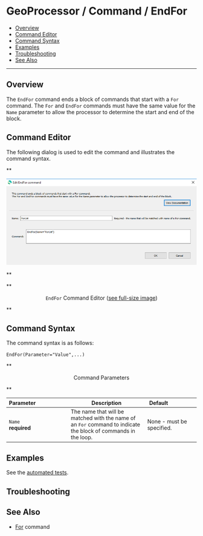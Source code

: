 # GeoProcessor / Command / EndFor #

*   [Overview](#overview)
*   [Command Editor](#command-editor)
*   [Command Syntax](#command-syntax)
*   [Examples](#examples)
*   [Troubleshooting](#troubleshooting)
*   [See Also](#see-also)

-------------------------

## Overview ##

The `EndFor` command ends a block of commands that start with a `For` command. The `For`
and `EndFor` commands must have the same value for the `Name` parameter to allow the processor to
determine the start and end of the block.

## Command Editor ##

The following dialog is used to edit the command and illustrates the command syntax.

**<p style="text-align: center;">
![EndFor](EndFor.png)
</p>**

**<p style="text-align: center;">
`EndFor` Command Editor (<a href="../EndFor.png">see full-size image</a>)
</p>**

## Command Syntax ##

The command syntax is as follows:

```text
EndFor(Parameter="Value",...)
```
**<p style="text-align: center;">
Command Parameters
</p>**

| **Parameter**&nbsp;&nbsp;&nbsp;&nbsp;&nbsp;&nbsp;&nbsp;&nbsp;&nbsp;&nbsp;&nbsp;&nbsp;&nbsp;&nbsp;&nbsp;&nbsp;&nbsp;&nbsp;&nbsp;&nbsp;&nbsp; | **Description** | **Default**&nbsp;&nbsp;&nbsp;&nbsp;&nbsp;&nbsp;&nbsp;&nbsp;&nbsp;&nbsp;&nbsp;&nbsp;&nbsp;&nbsp;&nbsp;&nbsp;&nbsp; |
| --------------|-----------------|----------------- |
| `Name`<br>**required** | The name that will be matched with the name of an `For` command to indicate the block of commands in the loop. | None - must be specified. |

## Examples ##

See the [automated tests](https://github.com/OpenWaterFoundation/owf-app-geoprocessor-python-test/tree/main/test/commands/EndFor).

## Troubleshooting ##

## See Also ##

*   [For](../For/For.md) command
